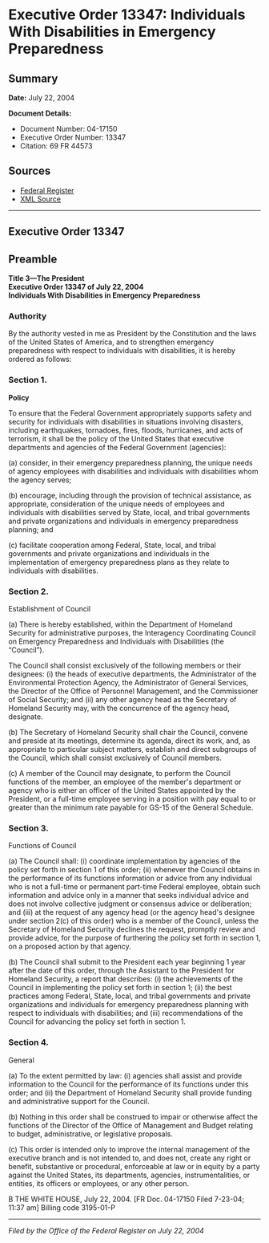 # Executive Order 13347: Individuals With Disabilities in Emergency Preparedness

## Summary

**Date:** July 22, 2004

**Document Details:**
- Document Number: 04-17150
- Executive Order Number: 13347
- Citation: 69 FR 44573

## Sources
- [Federal Register](https://www.federalregister.gov/documents/2004/07/26/04-17150/individuals-with-disabilities-in-emergency-preparedness)
- [XML Source](https://www.federalregister.gov/documents/full_text/xml/2004/07/26/04-17150.xml)

---

## Executive Order 13347

## Preamble

**Title 3—The President**  
**Executive Order 13347 of July 22, 2004**  
**Individuals With Disabilities in Emergency Preparedness**

### Authority

By the authority vested in me as President by the Constitution and the laws of the United States of America, and to strengthen emergency preparedness with respect to individuals with disabilities, it is hereby ordered as follows:
### Section 1.

**Policy**

To ensure that the Federal Government appropriately supports safety and security for individuals with disabilities in situations involving disasters, including earthquakes, tornadoes, fires, floods, hurricanes, and acts of terrorism, it shall be the policy of the United States that executive departments and agencies of the Federal Government (agencies):

(a) consider, in their emergency preparedness planning, the unique needs of agency employees with disabilities and individuals with disabilities whom the agency serves;

(b) encourage, including through the provision of technical assistance, as appropriate, consideration of the unique needs of employees and individuals with disabilities served by State, local, and tribal governments and private organizations and individuals in emergency preparedness planning; and

(c) facilitate cooperation among Federal, State, local, and tribal governments and private organizations and individuals in the implementation of emergency preparedness plans as they relate to individuals with disabilities.
### Section 2.

Establishment of Council

(a) There is hereby established, within the Department of Homeland Security for administrative purposes, the Interagency Coordinating Council on Emergency Preparedness and Individuals with Disabilities (the “Council”).

The Council shall consist exclusively of the following members or their designees:
    (i) the heads of executive departments, the Administrator of the Environmental Protection Agency, the Administrator of General Services, the Director of the Office of Personnel Management, and the Commissioner of Social Security; and
    (ii) any other agency head as the Secretary of Homeland Security may, with the concurrence of the agency head, designate.

(b) The Secretary of Homeland Security shall chair the Council, convene and preside at its meetings, determine its agenda, direct its work, and, as appropriate to particular subject matters, establish and direct subgroups of the Council, which shall consist exclusively of Council members.

(c) A member of the Council may designate, to perform the Council functions of the member, an employee of the member's department or agency who is either an officer of the United States appointed by the President, or a full-time employee serving in a position with pay equal to or greater than the minimum rate payable for GS-15 of the General Schedule.
### Section 3.

Functions of Council

(a) The Council shall:
    (i) coordinate implementation by agencies of the policy set forth in section 1 of this order;
    (ii) whenever the Council obtains in the performance of its functions information or advice from any individual who is not a full-time or permanent part-time Federal employee, obtain such information and advice only in a manner that seeks individual advice and does not involve collective judgment or consensus advice or deliberation; and
    (iii) at the request of any agency head (or the agency head's designee under section 2(c) of this order) who is a member of the Council, unless the Secretary of Homeland Security declines the request, promptly review and provide advice, for the purpose of furthering the policy set forth in section 1, on a proposed action by that agency.

(b) The Council shall submit to the President each year beginning 1 year after the date of this order, through the Assistant to the President for Homeland Security, a report that describes:
    (i) the achievements of the Council in implementing the policy set forth in section 1;
    (ii) the best practices among Federal, State, local, and tribal governments and private organizations and individuals for emergency preparedness planning with respect to individuals with disabilities; and
    (iii) recommendations of the Council for advancing the policy set forth in section 1.
### Section 4.

General

(a) To the extent permitted by law:
    (i) agencies shall assist and provide information to the Council for the performance of its functions under this order; and
    (ii) the Department of Homeland Security shall provide funding and administrative support for the Council.

(b) Nothing in this order shall be construed to impair or otherwise affect the functions of the Director of the Office of Management and Budget relating to budget, administrative, or legislative proposals.

(c) This order is intended only to improve the internal management of the executive branch and is not intended to, and does not, create any right or benefit, substantive or procedural, enforceable at law or in equity by a party against the United States, its departments, agencies, instrumentalities, or entities, its officers or employees, or any other person.

B
THE WHITE HOUSE,
July 22, 2004.
[FR Doc. 04-17150
Filed 7-23-04; 11:37 am]
Billing code 3195-01-P

---

*Filed by the Office of the Federal Register on July 22, 2004*
